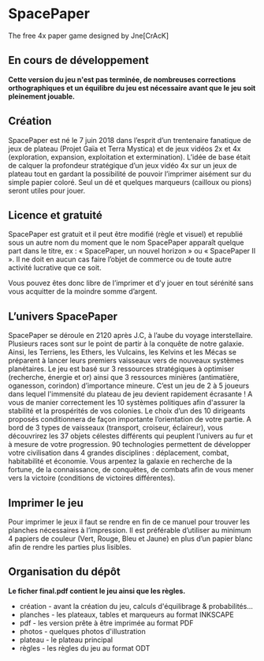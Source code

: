 # SpacePaper 
The free 4x paper game designed by Jne[CrAcK] 

## En cours de développement

**Cette version du jeu n'est pas terminée, de nombreuses corrections orthographiques et un équilibre du jeu est nécessaire avant que le jeu soit pleinement jouable.**

## Création

SpacePaper est né le 7 juin 2018 dans l’esprit d’un trentenaire fanatique de jeux de plateau (Projet Gaïa et Terra Mystica) et de jeux vidéos 2x et 4x (exploration, expansion, exploitation et extermination). L’idée de base était de calquer la profondeur stratégique d’un jeux vidéo 4x sur un jeux de plateau tout en gardant la possibilité de pouvoir l’imprimer aisément sur du simple papier coloré. Seul un dé et quelques marqueurs (cailloux ou pions) seront utiles pour jouer.

## Licence et gratuité

SpacePaper est gratuit et il peut être modifié (règle et visuel) et republié sous un autre nom du moment que le nom SpacePaper apparaît quelque part dans le titre, ex : « SpacePaper, un nouvel horizon » ou « SpacePaper II ». Il ne doit en aucun cas faire l’objet de commerce ou de toute autre activité lucrative que ce soit.

Vous pouvez êtes donc libre de l’imprimer et d’y jouer en tout sérénité sans vous acquitter de la moindre somme d’argent.

## L’univers SpacePaper

SpacePaper se déroule en 2120 après J.C, à l’aube du voyage interstellaire. Plusieurs races sont sur le point de partir à la conquête de notre galaxie. Ainsi, les Terriens, les Ethers, les Vulcains, les Kelvins et les Mécas se préparent à lancer leurs premiers vaisseaux vers de nouveaux systèmes planétaires. Le jeu est basé sur 3 ressources stratégiques à optimiser (recherche, énergie et or) ainsi que 3 ressources minières (antimatière, oganesson, corindon) d’importance mineure. C’est un jeu de 2 à 5 joueurs dans lequel l'immensité du plateau de jeu devient rapidement écrasante ! A vous de manier correctement les 10 systèmes politiques afin d'assurer la stabilité et la prospérités de vos colonies. Le choix d’un des 10 dirigeants proposés conditionnera de façon importante l’orientation de votre partie. A bord de 3 types de
vaisseaux (transport, croiseur, éclaireur), vous découvrirez les 37 objets célestes différents qui peuplent l’univers au fur et à mesure de votre progression. 90 technologies permettent de développer votre civilisation dans 4 grandes disciplines : déplacement, combat, habitabilité et économie. Vous arpentez la galaxie en recherche de la fortune, de la connaissance, de conquêtes, de combats afin de vous mener vers la victoire (conditions de victoires différentes).

## Imprimer le jeu

Pour imprimer le jeux il faut se rendre en fin de ce manuel pour trouver les planches nécessaires à l’impression. Il est préférable d’utiliser au minimum 4 papiers de couleur (Vert, Rouge, Bleu et Jaune) en plus d’un papier blanc afin de rendre les parties plus lisibles.

## Organisation du dépôt

**Le ficher final.pdf contient le jeu ainsi que les règles.**

* création - avant la création du jeu, calculs d'équilibrage & probabilités...
* planches - les plateaux, tables et marqueurs au format INKSCAPE
* pdf - les version prête à être imprimée au format PDF
* photos - quelques photos d'illustration
* plateau - le plateau principal
* règles - les règles du jeu au format ODT

